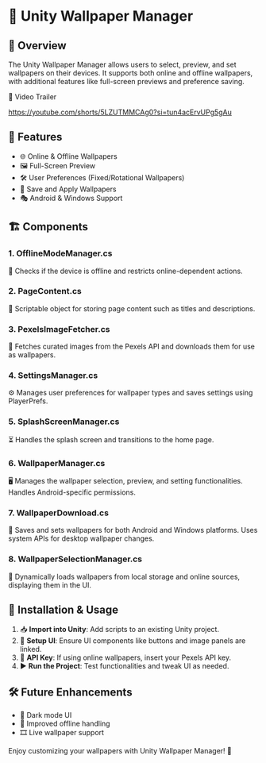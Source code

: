 # 📱 Unity Wallpaper Manager

## 🚀 Overview
The Unity Wallpaper Manager allows users to select, preview, and set wallpapers on their devices. It supports both online and offline wallpapers, with additional features like full-screen previews and preference saving.

🔗 Video Trailer

https://youtube.com/shorts/5LZUTMMCAg0?si=tun4acErvUPg5gAu

## 🎯 Features
- 🌐 Online & Offline Wallpapers
- 🖼️ Full-Screen Preview
- 🛠️ User Preferences (Fixed/Rotational Wallpapers)
- 📂 Save and Apply Wallpapers
- 🎭 Android & Windows Support

## 🏗️ Components
### **1. OfflineModeManager.cs**
🔹 Checks if the device is offline and restricts online-dependent actions.

### **2. PageContent.cs**
📜 Scriptable object for storing page content such as titles and descriptions.

### **3. PexelsImageFetcher.cs**
📸 Fetches curated images from the Pexels API and downloads them for use as wallpapers.

### **4. SettingsManager.cs**
⚙️ Manages user preferences for wallpaper types and saves settings using PlayerPrefs.

### **5. SplashScreenManager.cs**
⏳ Handles the splash screen and transitions to the home page.

### **6. WallpaperManager.cs**
🖥️ Manages the wallpaper selection, preview, and setting functionalities. Handles Android-specific permissions.

### **7. WallpaperDownload.cs**
💾 Saves and sets wallpapers for both Android and Windows platforms. Uses system APIs for desktop wallpaper changes.

### **8. WallpaperSelectionManager.cs**
📂 Dynamically loads wallpapers from local storage and online sources, displaying them in the UI.

## 🔧 Installation & Usage
1. 📥 **Import into Unity**: Add scripts to an existing Unity project.
2. 🎨 **Setup UI**: Ensure UI components like buttons and image panels are linked.
3. 🔑 **API Key**: If using online wallpapers, insert your Pexels API key.
4. ▶️ **Run the Project**: Test functionalities and tweak UI as needed.

## 🛠️ Future Enhancements
- 🌙 Dark mode UI
- 📶 Improved offline handling
- 🎞️ Live wallpaper support

Enjoy customizing your wallpapers with Unity Wallpaper Manager! 🚀

